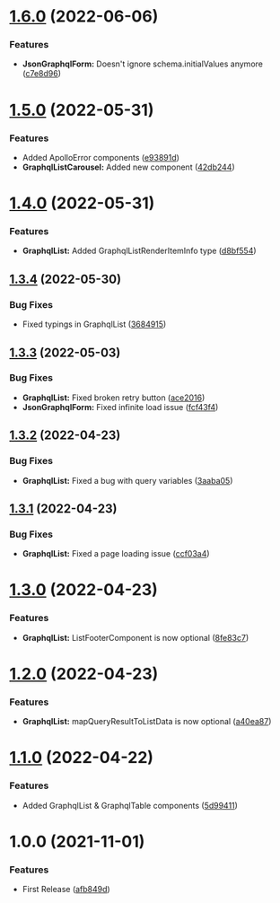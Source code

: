 # [1.6.0](https://github.com/BlueBaseJS/plugin-json-graphql-components/compare/v1.5.0...v1.6.0) (2022-06-06)

### Features

*   **JsonGraphqlForm:** Doesn't ignore schema.initialValues anymore ([c7e8d96](https://github.com/BlueBaseJS/plugin-json-graphql-components/commit/c7e8d965ffeca25e5318fb0cc345ed1cddd87563))

# [1.5.0](https://github.com/BlueBaseJS/plugin-json-graphql-components/compare/v1.4.0...v1.5.0) (2022-05-31)

### Features

*   Added ApolloError components ([e93891d](https://github.com/BlueBaseJS/plugin-json-graphql-components/commit/e93891d8275195d127ba9224e05151cec9554e07))
*   **GraphqlListCarousel:** Added new component ([42db244](https://github.com/BlueBaseJS/plugin-json-graphql-components/commit/42db244707908d76d8b5ba30b0a47f159ebedd55))

# [1.4.0](https://github.com/BlueBaseJS/plugin-json-graphql-components/compare/v1.3.4...v1.4.0) (2022-05-31)

### Features

*   **GraphqlList:** Added GraphqlListRenderItemInfo type ([d8bf554](https://github.com/BlueBaseJS/plugin-json-graphql-components/commit/d8bf554b67f5bb1fcfdc2f1778daf632f6022eba))

## [1.3.4](https://github.com/BlueBaseJS/plugin-json-graphql-components/compare/v1.3.3...v1.3.4) (2022-05-30)

### Bug Fixes

*   Fixed typings in GraphqlList ([3684915](https://github.com/BlueBaseJS/plugin-json-graphql-components/commit/368491560b71b1912f1dbe91a19094608930aeff))

## [1.3.3](https://github.com/BlueBaseJS/plugin-json-graphql-components/compare/v1.3.2...v1.3.3) (2022-05-03)

### Bug Fixes

*   **GraphqlList:** Fixed broken retry button ([ace2016](https://github.com/BlueBaseJS/plugin-json-graphql-components/commit/ace20167c15d15dfe1eaba7b6ae024a79ba5ad46))
*   **JsonGraphqlForm:** Fixed infinite load issue ([fcf43f4](https://github.com/BlueBaseJS/plugin-json-graphql-components/commit/fcf43f4b552678ec2eb7192ab776caf67a1369a5))

## [1.3.2](https://github.com/BlueBaseJS/plugin-json-graphql-components/compare/v1.3.1...v1.3.2) (2022-04-23)

### Bug Fixes

*   **GraphqlList:** Fixed a bug with query variables ([3aaba05](https://github.com/BlueBaseJS/plugin-json-graphql-components/commit/3aaba0597a74c63ea4f4db50e5aa0b3360727a09))

## [1.3.1](https://github.com/BlueBaseJS/plugin-json-graphql-components/compare/v1.3.0...v1.3.1) (2022-04-23)

### Bug Fixes

*   **GraphqlList:** Fixed a page loading issue ([ccf03a4](https://github.com/BlueBaseJS/plugin-json-graphql-components/commit/ccf03a429904774c76da78f6027b555f09bc9399))

# [1.3.0](https://github.com/BlueBaseJS/plugin-json-graphql-components/compare/v1.2.0...v1.3.0) (2022-04-23)

### Features

*   **GraphqlList:** ListFooterComponent is now optional ([8fe83c7](https://github.com/BlueBaseJS/plugin-json-graphql-components/commit/8fe83c7ad2221ba93ea52868dc89fad0910b6c5c))

# [1.2.0](https://github.com/BlueBaseJS/plugin-json-graphql-components/compare/v1.1.0...v1.2.0) (2022-04-23)

### Features

*   **GraphqlList:** mapQueryResultToListData is now optional ([a40ea87](https://github.com/BlueBaseJS/plugin-json-graphql-components/commit/a40ea87fddcd3dc37dbffa38ce362a410361d314))

# [1.1.0](https://github.com/BlueBaseJS/plugin-json-graphql-components/compare/v1.0.0...v1.1.0) (2022-04-22)

### Features

*   Added GraphqlList & GraphqlTable components ([5d99411](https://github.com/BlueBaseJS/plugin-json-graphql-components/commit/5d994112781f6b8121520e988e1cc122697942aa))

# 1.0.0 (2021-11-01)

### Features

*   First Release ([afb849d](https://github.com/BlueBaseJS/plugin-json-graphql-components/commit/afb849d84d62b8a66e69a5f5c1005977bf2dd9c3))
